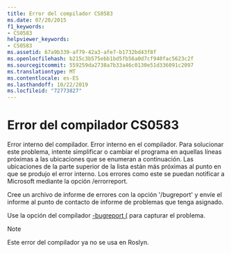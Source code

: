 ```yaml
---
title: Error del compilador CS0583
ms.date: 07/20/2015
f1_keywords:
- CS0583
helpviewer_keywords:
- CS0583
ms.assetid: 67a9b339-af79-42a3-afe7-b1732bd43f8f
ms.openlocfilehash: b215c3b575ebb1bd5fb56a0d7cf940fac5623c2f
ms.sourcegitcommit: 559259da2738a7b33a46c0130e51d336091c2097
ms.translationtype: MT
ms.contentlocale: es-ES
ms.lasthandoff: 10/22/2019
ms.locfileid: "72773827"
---
```

# <a name="compiler-error-cs0583"></a>Error del compilador CS0583

Error interno del compilador. Error interno en el compilador. Para solucionar este problema, intente simplificar o cambiar el programa en aquellas líneas próximas a las ubicaciones que se enumeran a continuación. Las ubicaciones de la parte superior de la lista están más próximas al punto en que se produjo el error interno. Los errores como este se puedan notificar a Microsoft mediante la opción /errorreport.

 Cree un archivo de informe de errores con la opción '/bugreport' y envíe el informe al punto de contacto de informe de problemas que tenga asignado.

 Use la opción del compilador [-bugreport (](../language-reference/compiler-options/bugreport-compiler-option.md) para capturar el problema.
 
> [!NOTE]
> Este error del compilador ya no se usa en Roslyn.
